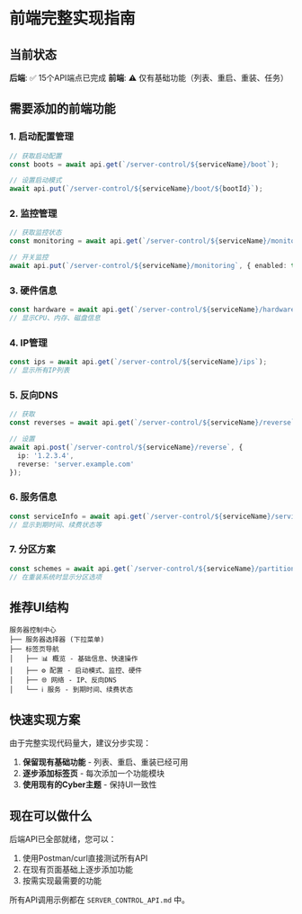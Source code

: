 # 前端完整实现指南

## 当前状态

**后端**: ✅ 15个API端点已完成
**前端**: ⚠️ 仅有基础功能（列表、重启、重装、任务）

## 需要添加的前端功能

### 1. 启动配置管理
```typescript
// 获取启动配置
const boots = await api.get(`/server-control/${serviceName}/boot`);

// 设置启动模式
await api.put(`/server-control/${serviceName}/boot/${bootId}`);
```

### 2. 监控管理
```typescript
// 获取监控状态
const monitoring = await api.get(`/server-control/${serviceName}/monitoring`);

// 开关监控
await api.put(`/server-control/${serviceName}/monitoring`, { enabled: true });
```

### 3. 硬件信息
```typescript
const hardware = await api.get(`/server-control/${serviceName}/hardware`);
// 显示CPU、内存、磁盘信息
```

### 4. IP管理
```typescript
const ips = await api.get(`/server-control/${serviceName}/ips`);
// 显示所有IP列表
```

### 5. 反向DNS
```typescript
// 获取
const reverses = await api.get(`/server-control/${serviceName}/reverse`);

// 设置
await api.post(`/server-control/${serviceName}/reverse`, {
  ip: '1.2.3.4',
  reverse: 'server.example.com'
});
```

### 6. 服务信息
```typescript
const serviceInfo = await api.get(`/server-control/${serviceName}/serviceinfo`);
// 显示到期时间、续费状态等
```

### 7. 分区方案
```typescript
const schemes = await api.get(`/server-control/${serviceName}/partition-schemes?templateName=debian11_64`);
// 在重装系统时显示分区选项
```

## 推荐UI结构

```
服务器控制中心
├── 服务器选择器 (下拉菜单)
├── 标签页导航
│   ├── 📊 概览 - 基础信息、快速操作
│   ├── ⚙️ 配置 - 启动模式、监控、硬件
│   ├── 🌐 网络 - IP、反向DNS
│   └── ℹ️ 服务 - 到期时间、续费状态
```

## 快速实现方案

由于完整实现代码量大，建议分步实现：

1. **保留现有基础功能** - 列表、重启、重装已经可用
2. **逐步添加标签页** - 每次添加一个功能模块
3. **使用现有的Cyber主题** - 保持UI一致性

## 现在可以做什么

后端API已全部就绪，您可以：
1. 使用Postman/curl直接测试所有API
2. 在现有页面基础上逐步添加功能
3. 按需实现最需要的功能

所有API调用示例都在 `SERVER_CONTROL_API.md` 中。

